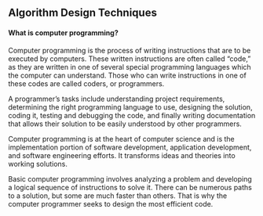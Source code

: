 ## Algorithm Design Techniques


#### What is computer programming?

Computer programming is the process of writing instructions that are to be executed by computers. These written instructions are often called “code,” as they are written in one of several special programming languages which the computer can understand. Those who can write instructions in one of these codes are called coders, or programmers.  

A programmer’s tasks include understanding project requirements, determining the right programming language to use, designing the solution, coding it, testing and debugging the code, and finally writing documentation that allows their solution to be easily understood by other programmers.

Computer programming is at the heart of computer science and is the implementation portion of software development, application development, and software engineering efforts. It transforms ideas and theories into working solutions.

Basic computer programming involves analyzing a problem and developing a logical sequence of instructions to solve it. There can be numerous paths to a solution, but some are much faster than others. That is why the computer programmer seeks to design the most efficient code.
